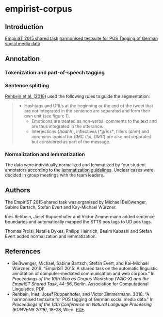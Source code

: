 # empirist-corpus

## Introduction

[EmpiriST 2015 shared task](https://sites.google.com/site/empirist2015/)
[harmonised testsuite for POS Tagging of German social media data](https://www.cl.uni-heidelberg.de/~rehbein/tweeDe.mhtml)

## Annotation

### Tokenization and part-of-speech tagging

### Sentence splitting

[Rehbein et al.
(2018)](https://www.oeaw.ac.at/fileadmin/subsites/academiaecorpora/PDF/konvens18_03.pdf)
used the following rules to guide the segmentation:

> * Hashtags and URLs at the beginning or the end of the tweet that
>     are not integrated in the sentence are separated and form their
>     own unit (see figure 1).
>   * Emoticons are treated as non-verbal comments to the text and are
>     thus integrated in the utterance.
>   * Interjections (*Aaahh*), inflectives (*\*grins\**, fillers (*ähm*)
>     and acronyms typical for CMC (*lol*, *OMG*) are also not separated
>     but considered as part of the message.

### Normalization and lemmatization

The data were individually normalized and lemmatized by four student
annotators according to the [lemmatization
guidelines](doc/Lemmatisierungsrichtlinien.pdf). Unclear cases were
decided in group meetings with the team leaders.

## Authors

The EmpiriST 2015 shared task was organized by Michael Beißwenger,
Sabine Bartsch, Stefan Evert and Kay-Michael Würzner.

Ines Rehbein, Josef Ruppenhofer and Victor Zimmermann added sentence
boundaries and automatically mapped the STTS pos tags to UD pos tags.

Thomas Proisl, Natalie Dykes, Philipp Heinrich, Besim Kabashi and
Stefan Evert added normalization and lemmatization.

## References

  * Beißwenger, Michael, Sabine Bartsch, Stefan Evert, and Kai-Michael
    Würzner. 2016. “EmpiriST 2015: A shared task on the automatic
    linguistic annotation of computer-mediated communication and web
    corpora.” In *Proceedings of the 10th Web as Corpus Workshop
    (WAC-X) and the EmpiriST Shared Task*, 44–56, Berlin. Association
    for Computational Linguistics.
    [PDF](https://www.aclweb.org/anthology/W16-2606).
  * Rehbein, Ines, Josef Ruppenhofer, and Victor Zimmermann. 2018. “A
    harmonised testsuite for POS tagging of German social media data.”
    In *Proceedings of the 14th Conference on Natural Language
    Processing (KONVENS 2018)*, 18–28, Wien.
    [PDF](https://www.oeaw.ac.at/fileadmin/subsites/academiaecorpora/PDF/konvens18_03.pdf).
